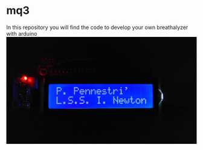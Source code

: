 # mq3
In this repository you will find the code to develop your own breathalyzer with arduino
![Alt text](/demo_pictures/demo1.jpg?raw=true "Optional Title")
